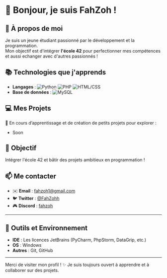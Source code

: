 # 👋 Bonjour, je suis FahZoh !

## 🌟 À propos de moi
Je suis un jeune étudiant passionné par le développement et la programmation.  
Mon objectif est d'intégrer **l'école 42** pour perfectionner mes compétences et aussi echanger avec d'autres passionnés !

## 📚 Technologies que j'apprends
- **Langages** : ![Python](https://img.shields.io/badge/Python-3.x-blue) ![PHP](https://img.shields.io/badge/PHP-8.x-purple) ![HTML/CSS](https://img.shields.io/badge/HTML%20%26%20CSS-E34F26-orange)
- **Base de données** : ![MySQL](https://img.shields.io/badge/MySQL-5.x-blue)

## 💻 Mes Projets
🎯 En cours d’apprentissage et de création de petits projets pour explorer :
- Soon

## 🚀 Objectif
Intégrer l'école 42 et bâtir des projets ambitieux en programmation !

## 📫 Me contacter
- ✉️ **Email** : [fahzoh1@gmail.com](mailto:fahzoh1@gmail.com)
- 🐦 **Twitter** : [@FahZohh](https://x.com/FahZohh)
- 🎮 **Discord** : [fahzoh](https://discord.com/users/1076910740830695524)

---

## 🔧 Outils et Environnement
- **IDE** : Les licences JetBrains (PyCharm, PhpStorm, DataGrip, etc.)
- **OS** : Windows
- **Autres** : Git, GitHub

---

Merci de visiter mon profil ! ✨ Je suis toujours ouvert à apprendre et à collaborer sur des projets.
